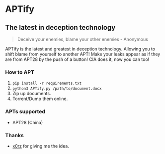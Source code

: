 # APTify
## The latest in deception technology

> Deceive your enemies, blame your other enemies - Anonymous

APTify is the latest and greatest in deception technology. Allowing you to shift blame from yourself to another APT! Make your leaks appear as if they are from APT28 by the push of a button! CIA does it, now you can too!

### How to APT

1. `pip install -r requirements.txt`
2. `python3 APTify.py /path/to/document.docx`
3. Zip up documents.
4. Torrent/Dump them online.

### APTs supported

- APT28 (China)

### Thanks

- [x0rz](https://blog.0day.rocks/lets-get-fancy-with-false-flags-28eaabefeff6) for giving me the idea.
